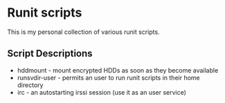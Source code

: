 # Runit scripts
This is my personal collection of various runit scripts. 

## Script Descriptions
* hddmount - mount encrypted HDDs as soon as they become available
* runsvdir-user - permits an user to run runit scripts in their home directory
* irc - an autostarting irssi session (use it as an user service)
